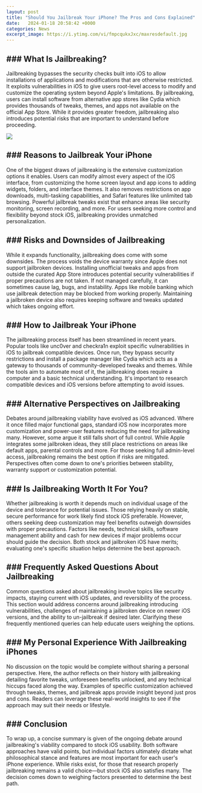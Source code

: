 ```yaml
---
layout: post
title: "Should You Jailbreak Your iPhone? The Pros and Cons Explained"
date:   2024-01-18 20:58:42 +0000
categories: News
excerpt_image: https://i.ytimg.com/vi/fmpcqukxJxc/maxresdefault.jpg
---
```

## ### What Is Jailbreaking?

Jailbreaking bypasses the security checks built into iOS to allow installations of applications and modifications that are otherwise restricted. It exploits vulnerabilities in iOS to give users root-level access to modify and customize the operating system beyond Apple's limitations. By jailbreaking, users can install software from alternative app stores like Cydia which provides thousands of tweaks, themes, and apps not available on the official App Store. While it provides greater freedom, jailbreaking also introduces potential risks that are important to understand before proceeding.


![](https://i.ytimg.com/vi/fmpcqukxJxc/maxresdefault.jpg)
## ### Reasons to Jailbreak Your iPhone

One of the biggest draws of jailbreaking is the extensive customization options it enables. Users can modify almost every aspect of the iOS interface, from customizing the home screen layout and app icons to adding widgets, folders, and interface themes. It also removes restrictions on app downloads, multi-tasking capabilities, and Safari features like unlimited tab browsing. Powerful jailbreak tweaks exist that enhance areas like security monitoring, screen recording, and more. For users seeking more control and flexibility beyond stock iOS, jailbreaking provides unmatched personalization.

## ### Risks and Downsides of Jailbreaking  

While it expands functionality, jailbreaking does come with some downsides. The process voids the device warranty since Apple does not support jailbroken devices. Installing unofficial tweaks and apps from outside the curated App Store introduces potential security vulnerabilities if proper precautions are not taken. If not managed carefully, it can sometimes cause lag, bugs, and instability. Apps like mobile banking which use jailbreak detection may be blocked from working properly. Maintaining a jailbroken device also requires keeping software and tweaks updated which takes ongoing effort.

## ### How to Jailbreak Your iPhone

The jailbreaking process itself has been streamlined in recent years. Popular tools like unc0ver and checkra1n exploit specific vulnerabilities in iOS to jailbreak compatible devices. Once run, they bypass security restrictions and install a package manager like Cydia which acts as a gateway to thousands of community-developed tweaks and themes. While the tools aim to automate most of it, the jailbreaking does require a computer and a basic technical understanding. It's important to research compatible devices and iOS versions before attempting to avoid issues.  

## ### Alternative Perspectives on Jailbreaking

Debates around jailbreaking viability have evolved as iOS advanced. Where it once filled major functional gaps, standard iOS now incorporates more customization and power-user features reducing the need for jailbreaking many. However, some argue it still falls short of full control. While Apple integrates some jailbroken ideas, they still place restrictions on areas like default apps, parental controls and more. For those seeking full admin-level access, jailbreaking remains the best option if risks are mitigated. Perspectives often come down to one's priorities between stability, warranty support or customization potential.

## ### Is Jailbreaking Worth It For You?  

Whether jailbreaking is worth it depends much on individual usage of the device and tolerance for potential issues. Those relying heavily on stable, secure performance for work likely find stock iOS preferable. However, others seeking deep customization may feel benefits outweigh downsides with proper precautions. Factors like needs, technical skills, software management ability and cash for new devices if major problems occur should guide the decision. Both stock and jailbroken iOS have merits; evaluating one's specific situation helps determine the best approach.

## ### Frequently Asked Questions About Jailbreaking

Common questions asked about jailbreaking involve topics like security impacts, staying current with iOS updates, and reversibility of the process. This section would address concerns around jailbreaking introducing vulnerabilities, challenges of maintaining a jailbroken device on newer iOS versions, and the ability to un-jailbreak if desired later. Clarifying these frequently mentioned queries can help educate users weighing the options. 

## ### My Personal Experience With Jailbreaking iPhones

No discussion on the topic would be complete without sharing a personal perspective. Here, the author reflects on their history with jailbreaking detailing favorite tweaks, unforeseen benefits unlocked, and any technical hiccups faced along the way. Examples of specific customization achieved through tweaks, themes, and jailbreak apps provide insight beyond just pros and cons. Readers can leverage these real-world insights to see if the approach may suit their needs or lifestyle.

## ### Conclusion

To wrap up, a concise summary is given of the ongoing debate around jailbreaking's viability compared to stock iOS usability. Both software approaches have valid points, but individual factors ultimately dictate what philosophical stance and features are most important for each user's iPhone experience. While risks exist, for those that research properly jailbreaking remains a valid choice—but stock iOS also satisfies many. The decision comes down to weighing factors presented to determine the best path.
